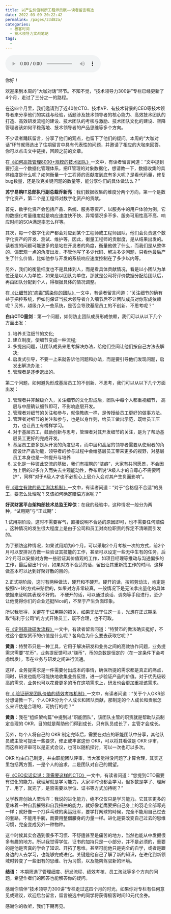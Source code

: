 ```yaml
---
title: 以产生价值判断工程师贡献——读者留言精选
date: 2022-03-09 20:22:42
permalink: /pages/23d82a/
categories:
  - 极客时间
  - 技术领导力实战笔记
tags:
  - 
---
```

<audio title="大咖对话.以产生价值判断工程师贡献——读者留言精选" src="https://static001.geekbang.org/resource/audio/fc/ac/fc6f9d8121dd7d442301a725423e7dac.mp3" controls="controls"></audio> 
<p>你好！</p><p>欢迎来到本周的“大咖对话”环节。不知不觉，“技术领导力300讲”专栏已经更新了4个月，走过了三分之一的路程。</p><p>在这四个月里，我们邀请到了近40位CTO、技术VP、有技术背景的CEO等技术领导者来分享他们的实践与经验，话题涉及技术领导者的核心能力、高效技术团队的打造、高效研发流程的建设、技术团队的考核与激励、技术团队文化的建设、空降管理者该如何平稳落地、技术领导者的产品思维等多个方向。</p><p>不少读者踊跃留言，分享了他们的观点，也留下了他们的疑问。本周的“大咖对话”环节就筛选出了往期留言中具有代表性的问题，并邀请了相应的大咖来回答。你可以点击文中链接，回顾之前的文章。</p><p><span class="orange">在<a href="http://time.geekbang.org/column/article/9308">《如何高效管理8000+规模的技术团队》</a>一文中，有读者留言问道：“文中提到要打造一个数据化管理体系，把IT管理的对象数据化，想请教一下，数据收集的具体维度是什么呢？如何衡量一个工程师的贡献度到底有多大呢？是看代码量，修复bug数量，还是攻克关键问题的数量等，能分享你们的具体做法么？”</span></p><p><strong>苏宁易购IT总部执行副总裁乔新亮</strong>：我们数据收集的维度分两个方向，第一个是数字化资产，第二个是工程师对数字化资产的贡献。</p><p>首先，数字化资产会包括产品、系统、服务等资产，以服务中的用户体验为例，它的数据化考量维度就是响应速度快不快、异常情况多不多、服务可用性高不高、响应时间的SOA满足率怎么样等。</p><!-- [[[read_end]]] --><p>其次，每一个数字化资产都会对应到某个工程师或工程师团队，他们会负责这个数字化资产的开发、测试、维护等，因此，衡量工程师的贡献度，是从结果出发的。读者提的问题可能更多的是站在开发者的角度，衡量他做了什么，而我们是从整体的、偏宏观一点的角度出发，不管他写了多少代码、解决多少问题，只看他最后产生了什么价值，比如他参与开发的系统响应速度控制在了多少以内等。</p><p>另外，我们的衡量细度也不是具体到人，而是看具体贡献情况，看是以小团队为单位还是以人为单位，如果是以团队为单位，那就是公司将评价数据分配给团队后，再由团队分配到个人，得根据具体的情况调整。</p><p><span class="orange">在<a href="http://time.geekbang.org/column/article/8273">《让细节的“病毒”感染你的团队》</a>一文中，有读者留言问道：“关注细节的确有益于把控系统，但如何保证当技术领导者介入细节后不让团队成员对你形成依赖呢？另外，越级介入一些系统，是否会导致基层员工的不创新、不思考呢？”</span></p><p><strong>白山CTO童剑</strong>：第一个问题，如何防止团队成员形成依赖，我们可以从以下几个方面出发：</p><ol>
<li>培养关注细节的文化;</li>
<li>建立制度，使细节变成一种流程;</li>
<li>多提出问题，让团队成员来思考解决办法，给他们空间让他们按自己方法去解决;</li>
<li>启发式引导，不要一上来就告诉他问题和办法，而是要引导他们发现问题，启发出解决办法；</li>
<li>管理者是逐步退出的。</li>
</ol><p>第二个问题，如何避免形成基层员工的不创新、不思考，我们可以从以下几个方面出发：</p><ol>
<li>管理者并非越级介入，关注细节的文化形成后，团队中每个人都重视细节， 高层与中层确认细节即可，不影响底层开发。</li>
<li>管理者对细节的关注和参与，就像教练一样，是传授给员工更好的做事方法。</li>
<li>管理者对细节的关注和参与，也是以身作则，给员工做出示范，既给员工压力，也让员工有榜样学习。</li>
<li>对于基层员工，鼓励创新与思考，管理者对其开发细节的关注，是为了帮助基层员工更好的完成开发。</li>
<li>基层员工更多是从开发的角度思考，而中层和高层的领导者需要从使用者的角度设计产品功能，领导者的参与过程中会给基层员工带来更多的视野，对基层员工本身也是一种提升与培养</li>
<li>文化是一种彼此交流的基础，我们有招聘的“洁癖”，大家有共同愿景，不会因为上层的过多介入而失去主观能动性，乔布斯说“A级人才的自尊心不需要呵护”，同样“对于A级人才也不必担心上层介入会对其产生负面影响”。</li>
</ol><p><span class="orange">在<a href="http://time.geekbang.org/column/article/8240">《建立有效的员工淘汰机制》</a>一文中，有读者问道：“对于“合格但不合适”的员工，要怎么处理呢？又该如何确定赔偿方案呢？”</span></p><p><strong>好买财富平台架构部技术总监王晔倞</strong>：在我的经验中，这种情况一般分为两种，“试用期”与“正式期”：</p><p>1.试用期阶段，这时不需要客气，直接说明不合适的原因即可，也不需要任何赔偿 。这种情况的发生很大程度上是由于公司和员工对岗位职责的界定不清晰而引发的。</p><p>为了预防这种情况，如果试用期为6个月，可以采取2个月考核一次的方式，前2个月可以安排对方做一些验证其技能的工作，甚至可以设定一些无中生有的任务，后2个月可以安排对方做一些验证其价值观的工作，如项目经理等推动与沟通偏多的工作，最后留出1个月，如果对方不合适的话，留出让其重新找工作的时间，这样做基本可以达到好聚好散的目的。</p><p>2.正式期阶段，这时有两种做法，硬开和不硬开。硬开的话，按照劳动法，肯定是按照N+1的方式来赔偿的，如果对方非常较真，一般情况下是无法拿出量化的具体依据来证明其表现不好的。 不硬开的话，可以通过谈话、调岗等手段进行，至少让他觉得你们的企业还挺Nice的，不至于产生负面印象。</p><p>所以我觉得，关键在于试用期的把关，如果无法守住这一关，光想在正式期采取“有利于公司”的方式开除员工，既不合理，也不可取。</p><p><span class="orange">在<a href="http://time.geekbang.org/column/article/6976">《定制高效研发流程》</a>一文中，有读者留言问道：“特赞币的做法确实挺好，不过这个虚拟货币的价值是什么呢？各角色为什么要去获取它呢？”</span></p><p><strong>黄勇</strong>：特赞币只是一种工具，它用于解决研发和业务之间的高效协作问题，业务提需求需要“花币”，业务提反馈可以“赚币”，币的总数是恒定的（在一定条件下会考虑增发），币在业务与研发之间进行流通。</p><p>这样，业务提需求是一件需要付出成本的事情，确保所提的需求都是真正的痛点，同时，研发也能尽可能快地收集业务反馈，进一步验证产品的价值。对于优先级较高的需求，业务也可以花费更多的币在这项需求上，研发也会更加重视该需求。</p><p><span class="orange">在<a href="http://time.geekbang.org/column/article/7916">《&nbsp;验证研发团队价值的绩效考核机制》</a>一文中，有读者问道：“关于个人OKR部分想请教一下，个人OKR分为个人成长和团队贡献，那制定的个人成长和贡献怎么来评估是合理的，可执行的呢？”</span></p><p><strong>黄勇</strong>：我在“组织架构篇”中提到过“职能团队”，该团队主管的职责就是帮助队员制定合理的&nbsp;OKR，目的就是帮助他们得到成长，只有队员成长了，主管才会成长。</p><p>另外，每个人将自己的&nbsp;OKR&nbsp;制定完毕后，需要在对应的职能团队中分享，其他队员或主管可提出一些要求，修正或丰富这份&nbsp;OKR，可以将其看做是&nbsp;OKR&nbsp;评审，而这样的评审可以是正式会议，也可以随机探讨，可以一次也可以多次。</p><p>OKR&nbsp;均由自己制定，并由职能团队评审，当大家觉得没问题了才算合理，其实这里包括两方面，一是个人的追求，二是团队对自己的期望。</p><p><span class="orange">在<a href="http://time.geekbang.org/column/article/5975">《CEO实话实说：我需要这样的CTO》</a>一文中，有读者问道：“您提到CTO需要有进化的能力，我理解就是学习能力，大家平时也都会学习，但多数是学了、理解了、用了，就完了，是否需要以学位、证书等方式加持呢？”</span></p><p>乂学教育创始人栗浩洋：我说的进化能力，绝不仅仅只是学习能力。它其实更多的意味着一种自我摧毁和自我扭曲的能力，就好像老鹰要把自己身上的羽毛全部啄光一样；就好像一个打乒乓球的奥运冠军，要学打网球的時候，完全不能用自己过去的套路，不能用手腕，而要用整個腰身的力量一样。进化是要改变自己过去的思维习惯，完全变成另外一种物种。</p><p>这个时候其实会遇到很多不习惯、不舒适甚至是痛苦的地方，当然也能从中发掘很多有趣的地方。所以我觉得学位、证书的加持只是一小部分，并不是必须的，重要的是他是否真的学会了知识、开拓了思维。甚至可能他只是完全的自学，或者是跟身边的人去学习，也能够完成进化。关键是他自己了解了新的知识，在进化到新领域时转变了一些旧有的思维、行为习惯，以及能夠驾驭新的环境。</p><p><strong>结语：</strong> 本期筛选了管理细度、研发流程、绩效考核、员工淘汰等多个方向的问题，希望作者们的回答也能解答你的疑问。</p><p>感谢你陪伴“技术领导力300讲”专栏走过这四个月的时光，如果你对专栏有任何意见或建议，欢迎后台留言，留言被选中的同学将获得极客时间10元代金券。</p><p>感谢你的收听，我们下期再见。</p><p></p>